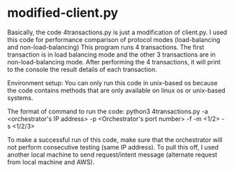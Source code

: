 # modified-client.py

Basically, the code 4transactions.py is just a modification of client.py. I used this code for performance comparison of protocol modes (load-balancing and non-load-balancing)
This program runs 4 transactions. The first transaction is in load balancing mode and the other 3 transactions are in non-load-balancing mode. After performing the 4 transactions,
it will print to the console the result details of each transaction.

Environment setup: You can only run this code in unix-based os because the code contains methods that are only available on linux os or unix-based systems.

 The format of command to run the code:
    python3 4transactions.py -a <orchestrator's IP address> -p <Orchestrator's port number> -f <filename> -m <1/2> -s <1/2/3>
    
To make a successful run of this code, make sure that the orchestrator will not perform consecutive testing (same IP address). 
To pull this off, I used another local machine to send request/intent message (alternate request from local machine and AWS).


